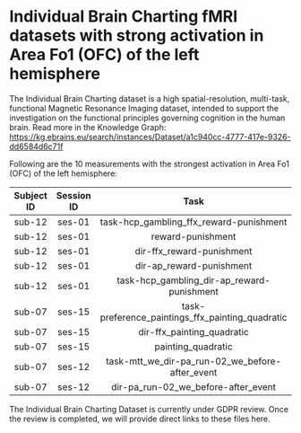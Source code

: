 # Individual Brain Charting fMRI datasets with strong activation in Area Fo1 (OFC) of the left hemisphere

The Individual Brain Charting dataset is a high spatial-resolution, multi-task, functional Magnetic Resonance Imaging dataset, intended to support the investigation on the functional principles governing cognition in the human brain.
Read more in the Knowledge Graph: https://kg.ebrains.eu/search/instances/Dataset/a1c940cc-4777-417e-9326-dd6584d6c71f

Following are the 10 measurements with the strongest activation in Area Fo1 (OFC) of the left hemisphere:

| Subject ID | Session ID | Task |
| :-: | :-: | :-: |
| sub-12 | ses-01 | task-hcp_gambling_ffx_reward-punishment|
| sub-12 | ses-01 | reward-punishment|
| sub-12 | ses-01 | dir-ffx_reward-punishment|
| sub-12 | ses-01 | dir-ap_reward-punishment|
| sub-12 | ses-01 | task-hcp_gambling_dir-ap_reward-punishment|
| sub-07 | ses-15 | task-preference_paintings_ffx_painting_quadratic|
| sub-07 | ses-15 | dir-ffx_painting_quadratic|
| sub-07 | ses-15 | painting_quadratic|
| sub-07 | ses-12 | task-mtt_we_dir-pa_run-02_we_before-after_event|
| sub-07 | ses-12 | dir-pa_run-02_we_before-after_event|


The Individual Brain Charting Dataset is currently under GDPR review. Once the review is completed, we will provide direct links to these files here.